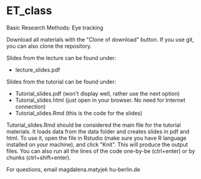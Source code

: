 # ET_class
Basic Research Methods: Eye tracking

Download all materials with the "Clone of download" button. If you use git, you can also clone the repository.

Slides from the lecture can be found under:
- lecture_slides.pdf

Slides from the tutorial can be found under:
- Tutorial_slides.pdf (won't display well, rather use the next option)
- Tutorial_slides.html (just open in your browser. No need for Internet connection)
- Tutorial_slides.Rmd (this is the code for the slides)

Tutorial_slides.Rmd should be considered the main file for the tutorial materials. It loads data from the data folder and creates slides in pdf and html. To use it, open the file in Rstudio (make sure you have R language installed on your machine), and click "Knit". This will produce the output files. You can also run all the lines of the code one-by-be (ctrl+enter) or by chunks (ctrl+shift+enter).

For questions, email magdalena.matyjek <at> hu-berlin.de